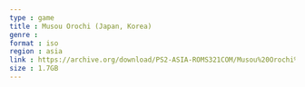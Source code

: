```yaml
---
type : game
title : Musou Orochi (Japan, Korea)
genre : 
format : iso
region : asia
link : https://archive.org/download/PS2-ASIA-ROMS321COM/Musou%20Orochi%20%28Japan%2C%20Korea%29.7z
size : 1.7GB
---
```


